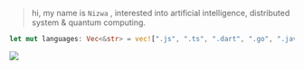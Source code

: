 > hi, my name is `Nizwa` , interested into artificial intelligence, distributed system & quantum computing.
```rs
let mut languages: Vec<&str> = vec![".js", ".ts", ".dart", ".go", ".java", ".rs", ".c", ".cpp", ".py", ".qasm"];
```

<img align="left" src="https://visitor-badge.laobi.icu/badge?page_id=MMADUs.MMADUs" />
